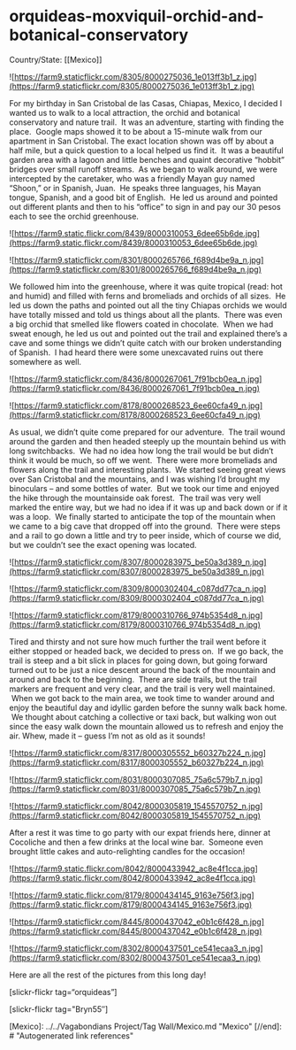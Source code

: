 # orquideas-moxviquil-orchid-and-botanical-conservatory

Country/State: [[Mexico]]

![https://farm9.staticflickr.com/8305/8000275036_1e013ff3b1_z.jpg](https://farm9.staticflickr.com/8305/8000275036_1e013ff3b1_z.jpg)

For my birthday in San Cristobal de las Casas, Chiapas, Mexico, I decided I wanted us to walk to a local attraction, the orchid and botanical conservatory and nature trail.  It was an adventure, starting with finding the place.  Google maps showed it to be about a 15-minute walk from our apartment in San Cristobal. The exact location shown was off by about a half mile, but a quick question to a local helped us find it.  It was a beautiful garden area with a lagoon and little benches and quaint decorative “hobbit” bridges over small runoff streams.  As we began to walk around, we were intercepted by the caretaker, who was a friendly Mayan guy named “Shoon,” or in Spanish, Juan.  He speaks three languages, his Mayan tongue, Spanish, and a good bit of English.  He led us around and pointed out different plants and then to his “office” to sign in and pay our 30 pesos each to see the orchid greenhouse.

![https://farm9.static.flickr.com/8439/8000310053_6dee65b6de.jpg](https://farm9.static.flickr.com/8439/8000310053_6dee65b6de.jpg)

![https://farm9.staticflickr.com/8301/8000265766_f689d4be9a_n.jpg](https://farm9.staticflickr.com/8301/8000265766_f689d4be9a_n.jpg)

We followed him into the greenhouse, where it was quite tropical (read: hot and humid) and filled with ferns and bromeliads and orchids of all sizes.  He led us down the paths and pointed out all the tiny Chiapas orchids we would have totally missed and told us things about all the plants.  There was even a big orchid that smelled like flowers coated in chocolate.  When we had sweat enough, he led us out and pointed out the trail and explained there’s a cave and some things we didn’t quite catch with our broken understanding of Spanish.  I had heard there were some unexcavated ruins out there somewhere as well.

![https://farm9.staticflickr.com/8436/8000267061_7f91bcb0ea_n.jpg](https://farm9.staticflickr.com/8436/8000267061_7f91bcb0ea_n.jpg)

![https://farm9.staticflickr.com/8178/8000268523_6ee60cfa49_n.jpg](https://farm9.staticflickr.com/8178/8000268523_6ee60cfa49_n.jpg)

As usual, we didn’t quite come prepared for our adventure.  The trail wound around the garden and then headed steeply up the mountain behind us with long switchbacks.  We had no idea how long the trail would be but didn’t think it would be much, so off we went.  There were more bromeliads and flowers along the trail and interesting plants.  We started seeing great views over San Cristobal and the mountains, and I was wishing I’d brought my binoculars – and some bottles of water.  But we took our time and enjoyed the hike through the mountainside oak forest.  The trail was very well marked the entire way, but we had no idea if it was up and back down or if it was a loop.  We finally started to anticipate the top of the mountain when we came to a big cave that dropped off into the ground.  There were steps and a rail to go down a little and try to peer inside, which of course we did, but we couldn’t see the exact opening was located.

![https://farm9.staticflickr.com/8307/8000283975_be50a3d389_n.jpg](https://farm9.staticflickr.com/8307/8000283975_be50a3d389_n.jpg)

![https://farm9.staticflickr.com/8309/8000302404_c087dd77ca_n.jpg](https://farm9.staticflickr.com/8309/8000302404_c087dd77ca_n.jpg)

![https://farm9.staticflickr.com/8179/8000310766_974b5354d8_n.jpg](https://farm9.staticflickr.com/8179/8000310766_974b5354d8_n.jpg)

Tired and thirsty and not sure how much further the trail went before it either stopped or headed back, we decided to press on.  If we go back, the trail is steep and a bit slick in places for going down, but going forward turned out to be just a nice descent around the back of the mountain and around and back to the beginning.  There are side trails, but the trail markers are frequent and very clear, and the trail is very well maintained.  When we got back to the main area, we took time to wander around and enjoy the beautiful day and idyllic garden before the sunny walk back home.  We thought about catching a collective or taxi back, but walking won out since the easy walk down the mountain allowed us to refresh and enjoy the air. Whew, made it – guess I’m not as old as it sounds!

![https://farm9.staticflickr.com/8317/8000305552_b60327b224_n.jpg](https://farm9.staticflickr.com/8317/8000305552_b60327b224_n.jpg)

![https://farm9.staticflickr.com/8031/8000307085_75a6c579b7_n.jpg](https://farm9.staticflickr.com/8031/8000307085_75a6c579b7_n.jpg)

![https://farm9.staticflickr.com/8042/8000305819_1545570752_n.jpg](https://farm9.staticflickr.com/8042/8000305819_1545570752_n.jpg)

After a rest it was time to go party with our expat friends here, dinner at Cocoliche and then a few drinks at the local wine bar.  Someone even brought little cakes and auto-relighting candles for the occasion!

![https://farm9.static.flickr.com/8042/8000433942_ac8e4f1cca.jpg](https://farm9.static.flickr.com/8042/8000433942_ac8e4f1cca.jpg)

![https://farm9.static.flickr.com/8179/8000434145_9163e756f3.jpg](https://farm9.static.flickr.com/8179/8000434145_9163e756f3.jpg)

![https://farm9.staticflickr.com/8445/8000437042_e0b1c6f428_n.jpg](https://farm9.staticflickr.com/8445/8000437042_e0b1c6f428_n.jpg)

![https://farm9.staticflickr.com/8302/8000437501_ce541ecaa3_n.jpg](https://farm9.staticflickr.com/8302/8000437501_ce541ecaa3_n.jpg)

Here are all the rest of the pictures from this long day!

[slickr-flickr tag=“orquideas”]

[slickr-flickr tag="Bryn55″]

[//begin]: # "Autogenerated link references for markdown compatibility"
[Mexico]: ../../Vagabondians Project/Tag Wall/Mexico.md "Mexico"
[//end]: # "Autogenerated link references"